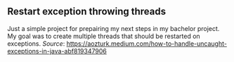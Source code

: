 ## Restart exception throwing threads

Just a simple project for prepairing my next steps in my bachelor project. My goal was to create multiple threads that should be restarted on exceptions.
*Source*: https://aozturk.medium.com/how-to-handle-uncaught-exceptions-in-java-abf819347906
